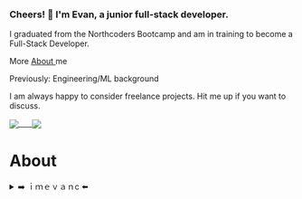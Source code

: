 ### Cheers! 👋  I'm Evan, a junior full-stack developer. 

I graduated from the Northcoders Bootcamp and am in training to become a Full-Stack Developer.

More [About <a name="about"></a>](#about-) me

Previously: Engineering/ML background

I am always happy to consider freelance projects. Hit me up if you want to discuss.

<a href="https://github.com/imevanc/github-readme-stats">
  <img align="center" src="https://github-readme-stats.vercel.app/api?username=imevanc&hide=stars,issues,contribs&show_icons=true&theme=ayu-mirage" />
</a>
<a href="https://github.com/imevanc/github-readme-stats">
  &nbsp;&nbsp;&nbsp;&nbsp;
  <img align="center" src="https://github-readme-stats.vercel.app/api/top-langs/?username=imevanc&theme=ayu-mirage" />
</a>

# About <a name="about"></a>
<details><summary>➡️  ｉｍｅｖａｎc ⬅️</summary><blockquote>
I studied Engineering at the University of Manchester and was in industry for about 2 years after that. During the pandemic I realised that I needed a break from it and took some time off in order to find myself and plan for my future. Enrolling on the Northcoders bootcamp was one of the best decisions of my life! It helped me to improve both my coding skills as well as many transferable skills. I am interested in the full-stack development with a passion in the test-driven development and software design methods such as Agile. My next role will be in the web dev (ie JS & React) and I have started working on AWS certifications!
</blockquote></details>

